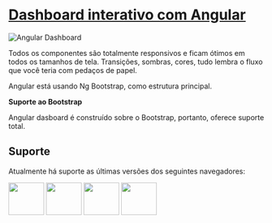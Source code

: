 # [Dashboard interativo com Angular](https://raphaelcarvalh.github.io/DashBoard-/#/dashboard/)

![Angular Dashboard](https://lh3.googleusercontent.com/d/18HdeytcNd0A1_fN0jaZWMjDexaZ42D2O)

Todos os componentes são totalmente responsivos e ficam ótimos em todos os tamanhos de tela. Transições, sombras, cores, tudo lembra o fluxo que você teria com pedaços de papel.

Angular está usando Ng Bootstrap, como estrutura principal.

**Suporte ao Bootstrap**

Angular dasboard é construído sobre o Bootstrap, portanto, oferece suporte total. 
## Suporte

Atualmente há suporte as últimas versões dos seguintes navegadores:

<img src="https://lh3.googleusercontent.com/d/15rFeNhiTEWOZnvcjBgqWckO1kQimYKDf" width="70" width="64" height="64"> <img src="https://lh3.googleusercontent.com/d/1MUNYX593oBbWjYtuVK51x19KgbiGE_Rk" width="70" width="64" height="64"> <img src="https://lh3.googleusercontent.com/d/1yP0IV9NJHqIR7yZJiIBtEvOPmRTPK7wu" width="70" width="64" height="64"> <img src="https://lh3.googleusercontent.com/d/1TpbyRXXJRPymaC__WqvLfmuX8DSr02HB" width="70" width="64" height="64"> 
